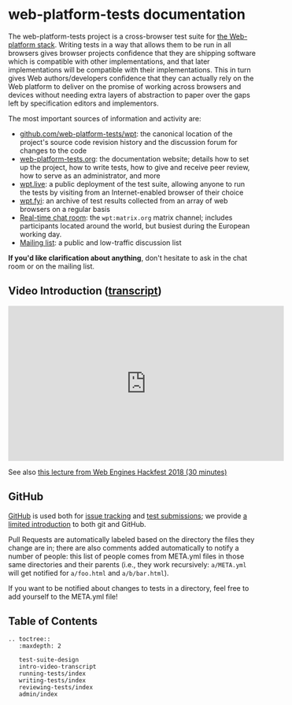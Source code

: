 # web-platform-tests documentation

The web-platform-tests project is a cross-browser test suite for [the
Web-platform stack](https://platform.html5.org). Writing tests in a way that
allows them to be run in all browsers gives browser projects confidence that
they are shipping software which is compatible with other implementations, and
that later implementations will be compatible with their implementations. This
in turn gives Web authors/developers confidence that they can actually rely on
the Web platform to deliver on the promise of working across browsers and
devices without needing extra layers of abstraction to paper over the gaps left
by specification editors and implementors.


The most important sources of information and activity are:

- [github.com/web-platform-tests/wpt](https://github.com/web-platform-tests/wpt):
  the canonical location of the project's source code revision history and the
  discussion forum for changes to the code
- [web-platform-tests.org](https://web-platform-tests.org): the documentation
  website; details how to set up the project, how to write tests, how to give
  and receive peer review, how to serve as an administrator, and more
- [wpt.live](https://wpt.live): a public deployment of the test suite,
  allowing anyone to run the tests by visiting from an
  Internet-enabled browser of their choice
- [wpt.fyi](https://wpt.fyi): an archive of test results collected from an
  array of web browsers on a regular basis
- [Real-time chat room](https://app.element.io/#/room/#wpt:matrix.org): the
  `wpt:matrix.org` matrix channel; includes participants located
  around the world, but busiest during the European working day.
- [Mailing list](https://lists.w3.org/Archives/Public/public-test-infra/): a
  public and low-traffic discussion list

**If you'd like clarification about anything**, don't hesitate to ask in the
chat room or on the mailing list.

## Video Introduction ([transcript](intro-video-transcript))

<iframe
  width="560"
  height="315"
  src="https://www.youtube.com/embed/zuK1uyXPZS0"
  frameborder="0"
  allow="autoplay; encrypted-media"
  allowfullscreen></iframe>

See also [this lecture from Web Engines Hackfest 2018 (30
minutes)](https://www.youtube.com/watch?v=XnfE3MfH5hQ)

## GitHub

[GitHub](https://github.com/web-platform-tests/wpt/) is used both for [issue tracking](https://github.com/web-platform-tests/wpt/issues) and [test submissions](https://github.com/web-platform-tests/wpt/pulls); we
provide [a limited introduction][github-intro] to both git and
GitHub.

Pull Requests are automatically labeled based on the directory the
files they change are in; there are also comments added automatically
to notify a number of people: this list of people comes from META.yml
files in those same directories and their parents (i.e., they work
recursively: `a/META.yml` will get notified for `a/foo.html` and
`a/b/bar.html`).

If you want to be notified about changes to tests in a directory, feel
free to add yourself to the META.yml file!

## Table of Contents

```eval_rst
.. toctree::
   :maxdepth: 2

   test-suite-design
   intro-video-transcript
   running-tests/index
   writing-tests/index
   reviewing-tests/index
   admin/index
```

[github-intro]: writing-tests/github-intro
